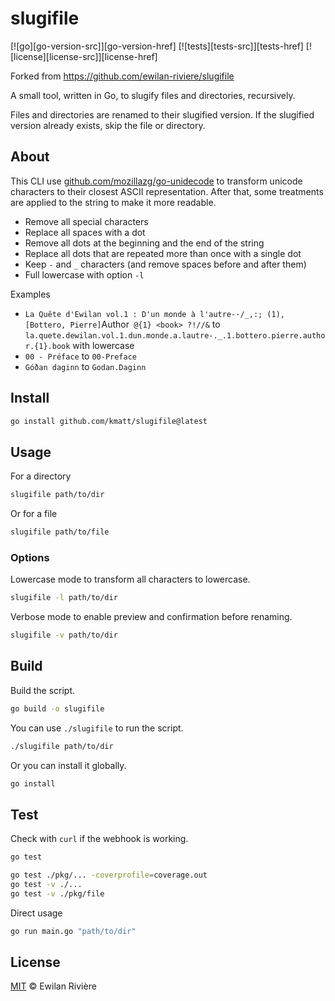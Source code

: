 # slugifile

[![go][go-version-src]][go-version-href]
[![tests][tests-src]][tests-href]
[![license][license-src]][license-href]

Forked from https://github.com/ewilan-riviere/slugifile

A small tool, written in Go, to slugify files and directories, recursively.

Files and directories are renamed to their slugified version. If the slugified version already exists, skip the file or directory.

## About

This CLI use [github.com/mozillazg/go-unidecode](https://github.com/mozillazg/go-unidecode) to transform unicode characters to their closest ASCII representation. After that, some treatments are applied to the string to make it more readable.

- Remove all special characters
- Replace all spaces with a dot
- Remove all dots at the beginning and the end of the string
- Replace all dots that are repeated more than once with a single dot
- Keep `-` and `_` characters (and remove spaces before and after them)
- Full lowercase with option `-l`

Examples

- `La Quête d'Ewilan vol.1 : D'un monde à l'autre-·/_,:; (1), [Bottero, Pierre]`Author` @{1} <book> ?!//&` to `la.quete.dewilan.vol.1.dun.monde.a.lautre-._.1.bottero.pierre.author.{1}.book` with lowercase
- `00 - Préface` to `00-Preface`
- `Góðan daginn` to `Godan.Daginn`

## Install

```bash
go install github.com/kmatt/slugifile@latest
```

## Usage

For a directory

```bash
slugifile path/to/dir
```

Or for a file

```bash
slugifile path/to/file
```

### Options

Lowercase mode to transform all characters to lowercase.

```bash
slugifile -l path/to/dir
```

Verbose mode to enable preview and confirmation before renaming.

```bash
slugifile -v path/to/dir
```

## Build

Build the script.

```bash
go build -o slugifile
```

You can use `./slugifile` to run the script.

```bash
./slugifile path/to/dir
```

Or you can install it globally.

```bash
go install
```

## Test

Check with `curl` if the webhook is working.

```bash
go test
```

```bash
go test ./pkg/... -coverprofile=coverage.out
go test -v ./...
go test -v ./pkg/file
```

Direct usage

```bash
go run main.go "path/to/dir"
```

## License

[MIT](LICENSE) © Ewilan Rivière
